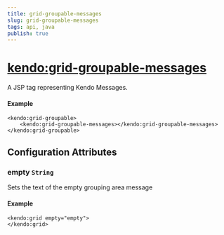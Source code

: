 ```yaml
---
title: grid-groupable-messages
slug: grid-groupable-messages
tags: api, java
publish: true
---
```


# <kendo:grid-groupable-messages>
A JSP tag representing Kendo Messages.

#### Example
    <kendo:grid-groupable>
        <kendo:grid-groupable-messages></kendo:grid-groupable-messages>
    </kendo:grid-groupable>


## Configuration Attributes


### empty `String`

Sets the text of the empty grouping area message

#### Example
    <kendo:grid empty="empty">
    </kendo:grid>


